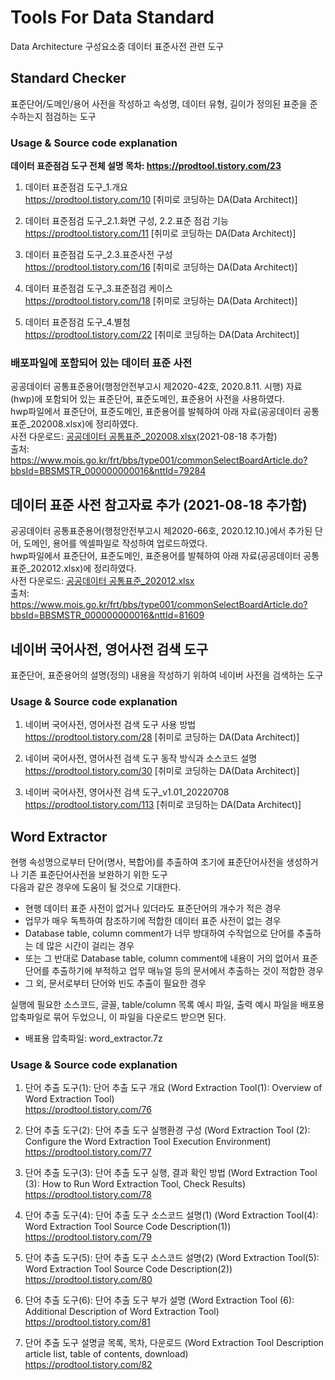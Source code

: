 # Tools For Data Standard
Data Architecture 구성요소중 데이터 표준사전 관련 도구

## Standard Checker
표준단어/도메인/용어 사전을 작성하고 속성명, 데이터 유형, 길이가 정의된 표준을 준수하는지 점검하는 도구

### Usage & Source code explanation

**데이터 표준점검 도구 전체 설명 목차: https://prodtool.tistory.com/23**   
   
1. 데이터 표준점검 도구_1.개요   
https://prodtool.tistory.com/10 [취미로 코딩하는 DA(Data Architect)]  

2. 데이터 표준점검 도구_2.1.화면 구성, 2.2.표준 점검 기능   
https://prodtool.tistory.com/11 [취미로 코딩하는 DA(Data Architect)]  

3. 데이터 표준점검 도구_2.3.표준사전 구성   
https://prodtool.tistory.com/16 [취미로 코딩하는 DA(Data Architect)]  

4. 데이터 표준점검 도구_3.표준점검 케이스   
https://prodtool.tistory.com/18 [취미로 코딩하는 DA(Data Architect)]  

5. 데이터 표준점검 도구_4.별첨   
https://prodtool.tistory.com/22 [취미로 코딩하는 DA(Data Architect)]  


### 배포파일에 포함되어 있는 데이터 표준 사전   
공공데이터 공통표준용어(행정안전부고시 제2020-42호, 2020.8.11. 시행) 자료(hwp)에 포함되어 있는 표준단어, 표준도메인, 표준용어 사전을 사용하였다.   
hwp파일에서 표준단어, 표준도메인, 표준용어를 발췌하여 아래 자료(공공데이터 공통표준_202008.xlsx)에 정리하였다.  
사전 다운로드: [공공데이터 공통표준_202008.xlsx](./%EA%B3%B5%EA%B3%B5%EB%8D%B0%EC%9D%B4%ED%84%B0%20%EA%B3%B5%ED%86%B5%ED%91%9C%EC%A4%80_202008.xlsx)(2021-08-18 추가함)  
출처: https://www.mois.go.kr/frt/bbs/type001/commonSelectBoardArticle.do?bbsId=BBSMSTR_000000000016&nttId=79284  


## 데이터 표준 사전 참고자료 추가 (2021-08-18 추가함)
공공데이터 공통표준용어(행정안전부고시 제2020-66호, 2020.12.10.)에서 추가된 단어, 도메인, 용어를 엑셀파일로 작성하여 업로드하였다.  
hwp파일에서 표준단어, 표준도메인, 표준용어를 발췌하여 아래 자료(공공데이터 공통표준_202012.xlsx)에 정리하였다.  
사전 다운로드: [공공데이터 공통표준_202012.xlsx](./%EA%B3%B5%EA%B3%B5%EB%8D%B0%EC%9D%B4%ED%84%B0%20%EA%B3%B5%ED%86%B5%ED%91%9C%EC%A4%80_202012.xlsx)  
출처: https://www.mois.go.kr/frt/bbs/type001/commonSelectBoardArticle.do?bbsId=BBSMSTR_000000000016&nttId=81609  
      
   
   
## 네이버 국어사전, 영어사전 검색 도구
표준단어, 표준용어의 설명(정의) 내용을 작성하기 위하여 네이버 사전을 검색하는 도구   

### Usage & Source code explanation
1. 네이버 국어사전, 영어사전 검색 도구 사용 방법   
https://prodtool.tistory.com/28 [취미로 코딩하는 DA(Data Architect)]   

2. 네이버 국어사전, 영어사전 검색 도구 동작 방식과 소스코드 설명   
https://prodtool.tistory.com/30 [취미로 코딩하는 DA(Data Architect)]   

3. 네이버 국어사전, 영어사전 검색 도구_v1.01_20220708   
https://prodtool.tistory.com/113 [취미로 코딩하는 DA(Data Architect)]   

   
## Word Extractor
현행 속성명으로부터 단어(명사, 복합어)를 추출하여 초기에 표준단어사전을 생성하거나 기존 표준단어사전을 보완하기 위한 도구   
다음과 같은 경우에 도움이 될 것으로 기대한다.   

- 현행 데이터 표준 사전이 없거나 있더라도 표준단어의 개수가 적은 경우   
- 업무가 매우 독특하여 참조하기에 적합한 데이터 표준 사전이 없는 경우   
- Database table, column comment가 너무 방대하여 수작업으로 단어를 추출하는 데 많은 시간이 걸리는 경우   
- 또는 그 반대로 Database table, column comment에 내용이 거의 없어서 표준 단어를 추출하기에 부적하고 업무 매뉴얼 등의 문서에서 추출하는 것이 적합한 경우   
- 그 외, 문서로부터 단어와 빈도 추출이 필요한 경우   

   
실행에 필요한 소스코드, 글꼴, table/column 목록 예시 파일, 출력 예시 파일을 배포용 압축파일로 묶어 두었으니, 이 파일을 다운로드 받으면 된다.   
- 배표용 압축파일: word_extractor.7z   
    
    
### Usage & Source code explanation    
1. 단어 추출 도구(1): 단어 추출 도구 개요 (Word Extraction Tool(1): Overview of Word Extraction Tool)   
https://prodtool.tistory.com/76   

2. 단어 추출 도구(2): 단어 추출 도구 실행환경 구성 (Word Extraction Tool (2): Configure the Word Extraction Tool Execution Environment)   
https://prodtool.tistory.com/77   

3. 단어 추출 도구(3): 단어 추출 도구 실행, 결과 확인 방법 (Word Extraction Tool (3): How to Run Word Extraction Tool, Check Results)   
https://prodtool.tistory.com/78   

4. 단어 추출 도구(4): 단어 추출 도구 소스코드 설명(1) (Word Extraction Tool(4): Word Extraction Tool Source Code Description(1))   
https://prodtool.tistory.com/79   

5. 단어 추출 도구(5): 단어 추출 도구 소스코드 설명(2) (Word Extraction Tool(5): Word Extraction Tool Source Code Description(2))   
https://prodtool.tistory.com/80   

6. 단어 추출 도구(6): 단어 추출 도구 부가 설명 (Word Extraction Tool (6): Additional Description of Word Extraction Tool)   
https://prodtool.tistory.com/81   

7. 단어 추출 도구 설명글 목록, 목차, 다운로드 (Word Extraction Tool Description article list, table of contents, download)   
https://prodtool.tistory.com/82   


